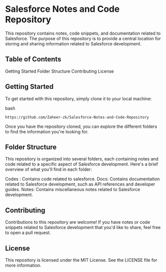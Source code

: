 # Salesforce Notes and Code Repository
This repository contains notes, code snippets, and documentation related to Salesforce. The purpose of this repository is to provide a central location for storing and sharing information related to Salesforce development.

## Table of Contents
Getting Started
Folder Structure
Contributing
License
## Getting Started
To get started with this repository, simply clone it to your local machine:

bash
```
https://github.com/Zaheer-zk/Salesforce-Notes-and-Code-Repository 
```
Once you have the repository cloned, you can explore the different folders to find the information you're looking for.

## Folder Structure
This repository is organized into several folders, each containing notes and code related to a specific aspect of Salesforce development. Here's a brief overview of what you'll find in each folder:

Codes : Contains code related to salesforce.
Docs: Contains documentation related to Salesforce development, such as API references and developer guides.
Notes: Contains miscellaneous notes related to Salesforce development.
## Contributing
Contributions to this repository are welcome! If you have notes or code snippets related to Salesforce development that you'd like to share, feel free to open a pull request.

## License
This repository is licensed under the MIT License. See the LICENSE file for more information.
